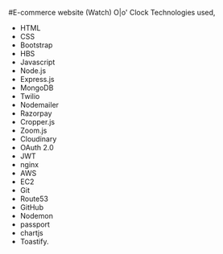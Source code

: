 #E-commerce website (Watch) O|o' Clock 
Technologies used,
* HTML
* CSS
* Bootstrap
* HBS
* Javascript
* Node.js
* Express.js
* MongoDB
* Twilio
* Nodemailer
* Razorpay
* Cropper.js
* Zoom.js
* Cloudinary
*  OAuth 2.0
*  JWT
*  nginx
*  AWS
*  EC2
*  Git
*  Route53
*  GitHub
*  Nodemon
*  passport
* chartjs
* Toastify.
